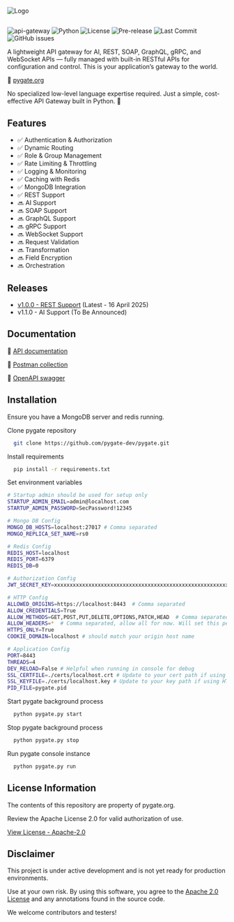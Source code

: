 
![Logo](https://i.ibb.co/Y5T8g9y/pygate-logo-white.png)

##

![api-gateway](https://img.shields.io/badge/API-Gateway-blue)
![Python](https://img.shields.io/badge/Python-3.10%2B-blue)
![License](https://img.shields.io/badge/license-Apache%202.0-green)
![Pre-release](https://img.shields.io/badge/release-pre--release-yellow)
![Last Commit](https://img.shields.io/github/last-commit/pypeople-dev/pygate)
![GitHub issues](https://img.shields.io/github/issues/pypeople-dev/pygate)

A lightweight API gateway for AI, REST, SOAP, GraphQL, gRPC, and WebSocket APIs — fully managed with built-in RESTful APIs for configuration and control. This is your application’s gateway to the world.

🔗 [pygate.org](https://pygate.org)

No specialized low-level language expertise required. Just a simple, cost-effective API Gateway built in Python. 🐍


## Features
- ✅ Authentication & Authorization
- ✅ Dynamic Routing
- ✅ Role & Group Management
- ✅ Rate Limiting & Throttling
- ✅ Logging & Monitoring
- ✅ Caching with Redis
- ✅ MongoDB Integration
- ✅ REST Support
- 🔜 AI Support
- 🔜 SOAP Support
- 🔜 GraphQL Support
- 🔜 gRPC Support
- 🔜 WebSocket Support
- 🔜 Request Validation
- 🔜 Transformation
- 🔜 Field Encryption
- 🔜 Orchestration


## Releases
- [v1.0.0 - REST Support](https://github.com/pygate-dev/pygate/releases) (Latest - 16 April 2025)
- v1.1.0 - AI Support (To Be Announced)


## Documentation
🔗 [API documentation](https://pygate.org/docs)

🔗 [Postman collection](https://pygate.org/pygate-postman-collection.json)

🔗 [OpenAPI swagger](https://pygate.org/openapi.json)


## Installation
Ensure you have a MongoDB server and redis running.

Clone pygate repository

```bash
  git clone https://github.com/pygate-dev/pygate.git
```

Install requirements

```bash
  pip install -r requirements.txt
```

Set environment variables
```bash
# Startup admin should be used for setup only
STARTUP_ADMIN_EMAIL=admin@localhost.com
STARTUP_ADMIN_PASSWORD=SecPassword!12345

# Mongo DB Config
MONGO_DB_HOSTS=localhost:27017 # Comma separated
MONGO_REPLICA_SET_NAME=rs0

# Redis Config
REDIS_HOST=localhost
REDIS_PORT=6379
REDIS_DB=0

# Authorization Config
JWT_SECRET_KEY=xxxxxxxxxxxxxxxxxxxxxxxxxxxxxxxxxxxxxxxxxxxxxxxxxxxxxxxxxxxxxxxx

# HTTP Config
ALLOWED_ORIGINS=https://localhost:8443  # Comma separated
ALLOW_CREDENTIALS=True
ALLOW_METHODS=GET,POST,PUT,DELETE,OPTIONS,PATCH,HEAD  # Comma separated
ALLOW_HEADERS=*  # Comma separated, allow all for now. Will set this per API
HTTPS_ONLY=True
COOKIE_DOMAIN=localhost # should match your origin host name

# Application Config
PORT=8443
THREADS=4
DEV_RELOAD=False # Helpful when running in console for debug
SSL_CERTFILE=./certs/localhost.crt # Update to your cert path if using HTTPS_ONlY
SSL_KEYFILE=./certs/localhost.key # Update to your key path if using HTTPS_ONlY
PID_FILE=pygate.pid
```

Start pygate background process
    
```bash
  python pygate.py start
```

Stop pygate background process
    
```bash
  python pygate.py stop
```

Run pygate console instance
    
```bash
  python pygate.py run
```


## License Information
The contents of this repository are property of pygate.org.

Review the Apache License 2.0 for valid authorization of use.

[View License - Apache-2.0](https://www.apache.org/licenses/LICENSE-2.0)


## Disclaimer
This project is under active development and is not yet ready for production environments.

Use at your own risk. By using this software, you agree to the [Apache 2.0 License](https://www.apache.org/licenses/LICENSE-2.0) and any annotations found in the source code.

We welcome contributors and testers!
